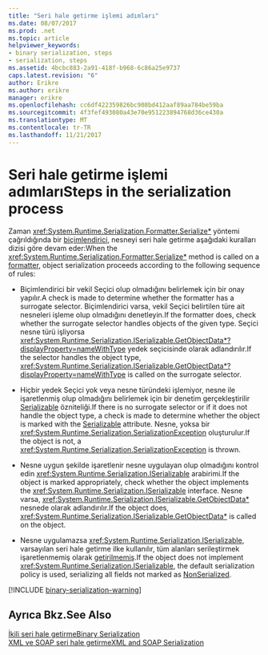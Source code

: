 ```yaml
---
title: "Seri hale getirme işlemi adımları"
ms.date: 08/07/2017
ms.prod: .net
ms.topic: article
helpviewer_keywords:
- binary serialization, steps
- serialization, steps
ms.assetid: 4bcbc883-2a91-418f-b968-6c86a25e9737
caps.latest.revision: "6"
author: Erikre
ms.author: erikre
manager: erikre
ms.openlocfilehash: cc6df422359826bc908bd412aaf89aa784be59ba
ms.sourcegitcommit: 4f3fef493080a43e70e951223894768d36ce430a
ms.translationtype: MT
ms.contentlocale: tr-TR
ms.lasthandoff: 11/21/2017
---
```

# <a name="steps-in-the-serialization-process"></a><span data-ttu-id="e0736-102">Seri hale getirme işlemi adımları</span><span class="sxs-lookup"><span data-stu-id="e0736-102">Steps in the serialization process</span></span>
<span data-ttu-id="e0736-103">Zaman <xref:System.Runtime.Serialization.Formatter.Serialize*> yöntemi çağrıldığında bir [biçimlendirici](xref:System.Runtime.Serialization.Formatter), nesneyi seri hale getirme aşağıdaki kuralları dizisi göre devam eder:</span><span class="sxs-lookup"><span data-stu-id="e0736-103">When the <xref:System.Runtime.Serialization.Formatter.Serialize*> method is called on a [formatter](xref:System.Runtime.Serialization.Formatter), object serialization proceeds according to the following sequence of rules:</span></span>

- <span data-ttu-id="e0736-104">Biçimlendirici bir vekil Seçici olup olmadığını belirlemek için bir onay yapılır.</span><span class="sxs-lookup"><span data-stu-id="e0736-104">A check is made to determine whether the formatter has a surrogate selector.</span></span> <span data-ttu-id="e0736-105">Biçimlendirici varsa, vekil Seçici belirtilen türe ait nesneleri işleme olup olmadığını denetleyin.</span><span class="sxs-lookup"><span data-stu-id="e0736-105">If the formatter does, check whether the surrogate selector handles objects of the given type.</span></span> <span data-ttu-id="e0736-106">Seçici nesne türü işliyorsa <xref:System.Runtime.Serialization.ISerializable.GetObjectData*?displayProperty=nameWithType> yedek seçicisinde olarak adlandırılır.</span><span class="sxs-lookup"><span data-stu-id="e0736-106">If the selector handles the object type, <xref:System.Runtime.Serialization.ISerializable.GetObjectData*?displayProperty=nameWithType> is called on the surrogate selector.</span></span>

- <span data-ttu-id="e0736-107">Hiçbir yedek Seçici yok veya nesne türündeki işlemiyor, nesne ile işaretlenmiş olup olmadığını belirlemek için bir denetim gerçekleştirilir [Serializable](xref:System.SerializableAttribute) özniteliği.</span><span class="sxs-lookup"><span data-stu-id="e0736-107">If there is no surrogate selector or if it does not handle the object type, a check is made to determine whether the object is marked with the [Serializable](xref:System.SerializableAttribute) attribute.</span></span> <span data-ttu-id="e0736-108">Nesne, yoksa bir <xref:System.Runtime.Serialization.SerializationException> oluşturulur.</span><span class="sxs-lookup"><span data-stu-id="e0736-108">If the object is not, a <xref:System.Runtime.Serialization.SerializationException> is thrown.</span></span>

- <span data-ttu-id="e0736-109">Nesne uygun şekilde işaretlenir nesne uygulayan olup olmadığını kontrol edin <xref:System.Runtime.Serialization.ISerializable> arabirimi.</span><span class="sxs-lookup"><span data-stu-id="e0736-109">If the object is marked appropriately, check whether the object implements the <xref:System.Runtime.Serialization.ISerializable> interface.</span></span> <span data-ttu-id="e0736-110">Nesne varsa, <xref:System.Runtime.Serialization.ISerializable.GetObjectData*> nesnede olarak adlandırılır.</span><span class="sxs-lookup"><span data-stu-id="e0736-110">If the object does, <xref:System.Runtime.Serialization.ISerializable.GetObjectData*> is called on the object.</span></span>
  
- <span data-ttu-id="e0736-111">Nesne uygulamazsa <xref:System.Runtime.Serialization.ISerializable>, varsayılan seri hale getirme ilke kullanılır, tüm alanları serileştirmek işaretlenmemiş olarak [getirilmemiş](xref:System.NonSerializedAttribute).</span><span class="sxs-lookup"><span data-stu-id="e0736-111">If the object does not implement <xref:System.Runtime.Serialization.ISerializable>, the default serialization policy is used, serializing all fields not marked as [NonSerialized](xref:System.NonSerializedAttribute).</span></span>

[!INCLUDE [binary-serialization-warning](../../../includes/binary-serialization-warning.md)]
  
## <a name="see-also"></a><span data-ttu-id="e0736-112">Ayrıca Bkz.</span><span class="sxs-lookup"><span data-stu-id="e0736-112">See Also</span></span>  
 [<span data-ttu-id="e0736-113">İkili seri hale getirme</span><span class="sxs-lookup"><span data-stu-id="e0736-113">Binary Serialization</span></span>](binary-serialization.md)  
 [<span data-ttu-id="e0736-114">XML ve SOAP seri hale getirme</span><span class="sxs-lookup"><span data-stu-id="e0736-114">XML and SOAP Serialization</span></span>](xml-and-soap-serialization.md)